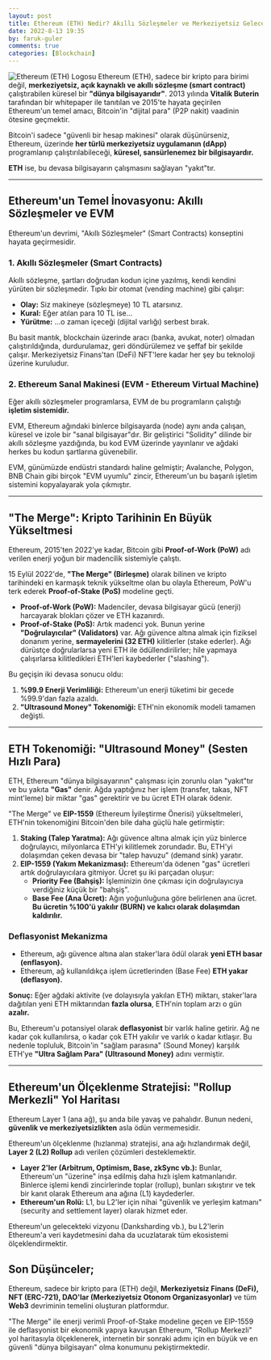 ```yaml
---
layout: post
title: Ethereum (ETH) Nedir? Akıllı Sözleşmeler ve Merkeziyetsiz Gelecek
date: 2022-8-13 19:35
by: faruk-guler
comments: true
categories: [Blockchain]
---
```


![Ethereum (ETH) Logosu](https://farukguler.com/assets/post_images/ethereum-eth.JPG) Ethereum (ETH), sadece bir kripto para birimi değil, **merkeziyetsiz, açık kaynaklı ve akıllı sözleşme (smart contract)** çalıştırabilen küresel bir **"dünya bilgisayarıdır"**. 2013 yılında **Vitalik Buterin** tarafından bir whitepaper ile tanıtılan ve 2015'te hayata geçirilen Ethereum'un temel amacı, Bitcoin'in "dijital para" (P2P nakit) vaadinin ötesine geçmektir.

Bitcoin'i sadece "güvenli bir hesap makinesi" olarak düşünürseniz, Ethereum, üzerinde **her türlü merkeziyetsiz uygulamanın (dApp)** programlanıp çalıştırılabileceği, **küresel, sansürlenemez bir bilgisayardır.**

**ETH** ise, bu devasa bilgisayarın çalışmasını sağlayan "yakıt"tır.

---

## Ethereum'un Temel İnovasyonu: Akıllı Sözleşmeler ve EVM

Ethereum'un devrimi, "Akıllı Sözleşmeler" (Smart Contracts) konseptini hayata geçirmesidir.

### 1. Akıllı Sözleşmeler (Smart Contracts)

Akıllı sözleşme, şartları doğrudan kodun içine yazılmış, kendi kendini yürüten bir sözleşmedir. Tıpkı bir otomat (vending machine) gibi çalışır:

* **Olay:** Siz makineye (sözleşmeye) 10 TL atarsınız.
* **Kural:** Eğer atılan para 10 TL ise...
* **Yürütme:** ...o zaman içeceği (dijital varlığı) serbest bırak.

Bu basit mantık, blockchain üzerinde aracı (banka, avukat, noter) olmadan çalıştırıldığında, durdurulamaz, geri döndürülemez ve şeffaf bir şekilde çalışır. Merkeziyetsiz Finans'tan (DeFi) NFT'lere kadar her şey bu teknoloji üzerine kuruludur.

### 2. Ethereum Sanal Makinesi (EVM - Ethereum Virtual Machine)

Eğer akıllı sözleşmeler programlarsa, EVM de bu programların çalıştığı **işletim sistemidir.**

EVM, Ethereum ağındaki binlerce bilgisayarda (node) aynı anda çalışan, küresel ve izole bir "sanal bilgisayar"dır. Bir geliştirici "Solidity" dilinde bir akıllı sözleşme yazdığında, bu kod EVM üzerinde yayınlanır ve ağdaki herkes bu kodun şartlarına güvenebilir.

EVM, günümüzde endüstri standardı haline gelmiştir; Avalanche, Polygon, BNB Chain gibi birçok "EVM uyumlu" zincir, Ethereum'un bu başarılı işletim sistemini kopyalayarak yola çıkmıştır.

---

## "The Merge": Kripto Tarihinin En Büyük Yükseltmesi

Ethereum, 2015'ten 2022'ye kadar, Bitcoin gibi **Proof-of-Work (PoW)** adı verilen enerji yoğun bir madencilik sistemiyle çalıştı.

15 Eylül 2022'de, **"The Merge" (Birleşme)** olarak bilinen ve kripto tarihindeki en karmaşık teknik yükseltme olan bu olayla Ethereum, PoW'u terk ederek **Proof-of-Stake (PoS)** modeline geçti.

* **Proof-of-Work (PoW):** Madenciler, devasa bilgisayar gücü (enerji) harcayarak blokları çözer ve ETH kazanırdı.
* **Proof-of-Stake (PoS):** Artık madenci yok. Bunun yerine **"Doğrulayıcılar" (Validators)** var. Ağı güvence altına almak için fiziksel donanım yerine, **sermayelerini (32 ETH)** kilitlerler (stake ederler). Ağı dürüstçe doğrularlarsa yeni ETH ile ödüllendirilirler; hile yapmaya çalışırlarsa kilitledikleri ETH'leri kaybederler ("slashing").

Bu geçişin iki devasa sonucu oldu:

1.  **%99.9 Enerji Verimliliği:** Ethereum'un enerji tüketimi bir gecede %99.9'dan fazla azaldı.
2.  **"Ultrasound Money" Tokenomiği:** ETH'nin ekonomik modeli tamamen değişti.

---

## ETH Tokenomiği: "Ultrasound Money" (Sesten Hızlı Para)

ETH, Ethereum "dünya bilgisayarının" çalışması için zorunlu olan "yakıt"tır ve bu yakıta **"Gas"** denir. Ağda yaptığınız her işlem (transfer, takas, NFT mint'leme) bir miktar "gas" gerektirir ve bu ücret ETH olarak ödenir.

"The Merge" ve **EIP-1559** (Ethereum İyileştirme Önerisi) yükseltmeleri, ETH'nin tokenomiğini Bitcoin'den bile daha güçlü hale getirmiştir:

1.  **Staking (Talep Yaratma):** Ağı güvence altına almak için yüz binlerce doğrulayıcı, milyonlarca ETH'yi kilitlemek zorundadır. Bu, ETH'yi dolaşımdan çeken devasa bir "talep havuzu" (demand sink) yaratır.
2.  **EIP-1559 (Yakım Mekanizması):** Ethereum'da ödenen "gas" ücretleri artık doğrulayıcılara gitmiyor. Ücret şu iki parçadan oluşur:
    * **Priority Fee (Bahşiş):** İşleminizin öne çıkması için doğrulayıcıya verdiğiniz küçük bir "bahşiş".
    * **Base Fee (Ana Ücret):** Ağın yoğunluğuna göre belirlenen ana ücret. **Bu ücretin %100'ü yakılır (BURN) ve kalıcı olarak dolaşımdan kaldırılır.**

### Deflasyonist Mekanizma

* Ethereum, ağı güvence altına alan staker'lara ödül olarak **yeni ETH basar (enflasyon).**
* Ethereum, ağ kullanıldıkça işlem ücretlerinden (Base Fee) **ETH yakar (deflasyon).**

**Sonuç:** Eğer ağdaki aktivite (ve dolayısıyla yakılan ETH) miktarı, staker'lara dağıtılan yeni ETH miktarından **fazla olursa**, ETH'nin toplam arzı o gün **azalır.**

Bu, Ethereum'u potansiyel olarak **deflasyonist** bir varlık haline getirir. Ağ ne kadar çok kullanılırsa, o kadar çok ETH yakılır ve varlık o kadar kıtlaşır. Bu nedenle topluluk, Bitcoin'in "sağlam parasına" (Sound Money) karşılık ETH'ye **"Ultra Sağlam Para" (Ultrasound Money)** adını vermiştir.

---

## Ethereum'un Ölçeklenme Stratejisi: "Rollup Merkezli" Yol Haritası

Ethereum Layer 1 (ana ağ), şu anda bile yavaş ve pahalıdır. Bunun nedeni, **güvenlik ve merkeziyetsizlikten** asla ödün vermemesidir.

Ethereum'un ölçeklenme (hızlanma) stratejisi, ana ağı hızlandırmak değil, **Layer 2 (L2) Rollup** adı verilen çözümleri desteklemektir.

* **Layer 2'ler (Arbitrum, Optimism, Base, zkSync vb.):** Bunlar, Ethereum'un "üzerine" inşa edilmiş daha hızlı işlem katmanlarıdır. Binlerce işlemi kendi zincirlerinde toplar (rollup), bunları sıkıştırır ve tek bir kanıt olarak Ethereum ana ağına (L1) kaydederler.
* **Ethereum'un Rolü:** L1, bu L2'ler için nihai "güvenlik ve yerleşim katmanı" (security and settlement layer) olarak hizmet eder.

Ethereum'un gelecekteki vizyonu (Danksharding vb.), bu L2'lerin Ethereum'a veri kaydetmesini daha da ucuzlatarak tüm ekosistemi ölçeklendirmektir.

## Son Düşünceler;

Ethereum, sadece bir kripto para (ETH) değil, **Merkeziyetsiz Finans (DeFi), NFT (ERC-721), DAO'lar (Merkeziyetsiz Otonom Organizasyonlar)** ve tüm **Web3** devriminin temelini oluşturan platformdur.

"The Merge" ile enerji verimli Proof-of-Stake modeline geçen ve EIP-1559 ile deflasyonist bir ekonomik yapıya kavuşan Ethereum, "Rollup Merkezli" yol haritasıyla ölçeklenerek, internetin bir sonraki adımı için en büyük ve en güvenli "dünya bilgisayarı" olma konumunu pekiştirmektedir.